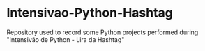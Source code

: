 # Intensivao-Python-Hashtag
Repository used to record some Python projects performed during "Intensivão de Python - Lira da Hashtag"
